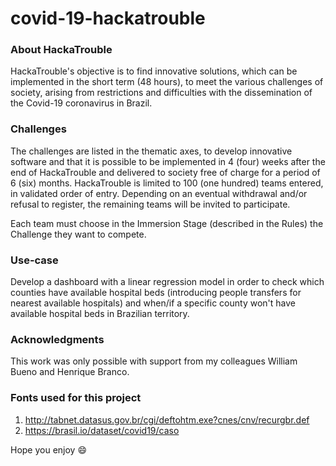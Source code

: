# covid-19-hackatrouble

### About HackaTrouble
HackaTrouble's objective  is to find innovative solutions, which can be implemented in the short term (48 hours), to meet the various challenges of society, arising from restrictions and difficulties with the dissemination of the Covid-19 coronavirus in Brazil.

### Challenges

The challenges are listed in the thematic axes, to develop innovative software and that it is possible to be implemented in 4 (four) weeks after the end of HackaTrouble and delivered to society free of charge for a period of 6 (six) months. HackaTrouble is limited to 100 (one hundred) teams entered, in validated order of entry. Depending on an eventual withdrawal and/or refusal to register, the remaining teams will be invited to participate.

Each team must choose in the Immersion Stage (described in the Rules) the Challenge they want to compete.

### Use-case
Develop a dashboard with a linear regression model in order to check which counties have available hospital beds (introducing people transfers for nearest available hospitals) and when/if a specific county won't have available hospital beds in Brazilian territory.

### Acknowledgments
This work was only possible with support from my colleagues William Bueno and Henrique Branco.

### Fonts used for this project

1. http://tabnet.datasus.gov.br/cgi/deftohtm.exe?cnes/cnv/recurgbr.def
2. https://brasil.io/dataset/covid19/caso

Hope you enjoy :smile:
